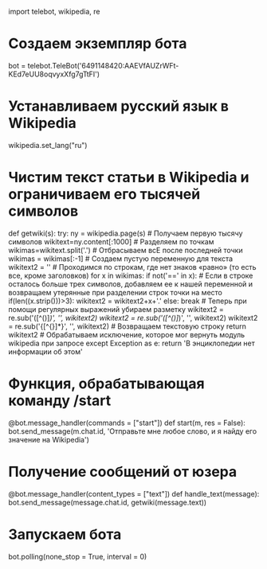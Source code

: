 import telebot, wikipedia, re
# Создаем экземпляр бота
bot = telebot.TeleBot('6491148420:AAEVfAUZrWFt-KEd7eUU8oqvyxXfg7gTtFI')
# Устанавливаем русский язык в Wikipedia
wikipedia.set_lang("ru")
# Чистим текст статьи в Wikipedia и ограничиваем его тысячей символов
def getwiki(s):
    try:
        ny = wikipedia.page(s)
        # Получаем первую тысячу символов
        wikitext=ny.content[:1000]
        # Разделяем по точкам
        wikimas=wikitext.split('.')
        # Отбрасываем всЕ после последней точки
        wikimas = wikimas[:-1]
        # Создаем пустую переменную для текста
        wikitext2 = ''
        # Проходимся по строкам, где нет знаков «равно» (то есть все, кроме заголовков)
        for x in wikimas:
            if not('==' in x):
                    # Если в строке осталось больше трех символов, добавляем ее к нашей переменной и возвращаем утерянные при разделении строк точки на место
                if(len((x.strip()))>3):
                   wikitext2 = wikitext2+x+'.'
            else:
                break
        # Теперь при помощи регулярных выражений убираем разметку
        wikitext2 = re.sub('\([^()]*\)', '', wikitext2)
        wikitext2 = re.sub('\([^()]*\)', '', wikitext2)
        wikitext2 = re.sub('\{[^\{\}]*\}', '', wikitext2)
        # Возвращаем текстовую строку
        return wikitext2
    # Обрабатываем исключение, которое мог вернуть модуль wikipedia при запросе
    except Exception as e:
        return 'В энциклопедии нет информации об этом'
# Функция, обрабатывающая команду /start
@bot.message_handler(commands = ["start"])
def start(m, res = False):
    bot.send_message(m.chat.id, 'Отправьте мне любое слово, и я найду его значение на Wikipedia')
# Получение сообщений от юзера
@bot.message_handler(content_types = ["text"])
def handle_text(message):
    bot.send_message(message.chat.id, getwiki(message.text))
# Запускаем бота
bot.polling(none_stop = True, interval = 0)
